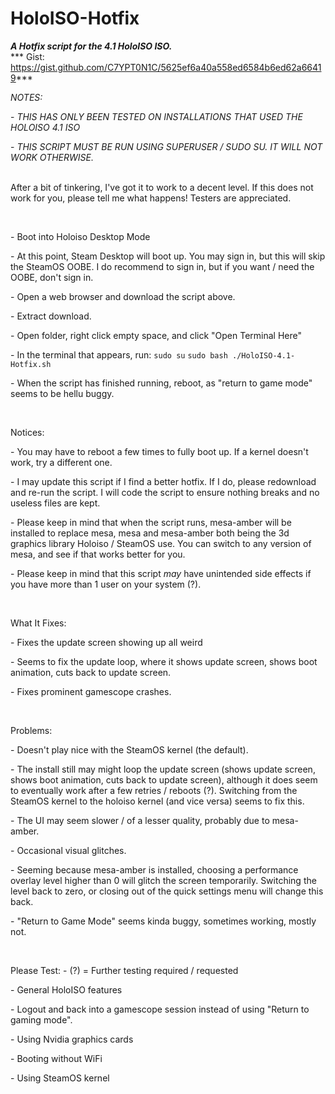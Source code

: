 # HoloISO-Hotfix
***A Hotfix script for the 4.1 HoloISO ISO.***
<br/>*** Gist: https://gist.github.com/C7YPT0N1C/5625ef6a40a558ed6584b6ed62a66419***

*NOTES:*

\- *THIS HAS ONLY BEEN TESTED ON INSTALLATIONS THAT USED THE HOLOISO 4.1 ISO*

\- *THIS SCRIPT MUST BE RUN USING SUPERUSER / SUDO SU. IT WILL NOT WORK OTHERWISE.*


<br/>After a bit of tinkering, I've got it to work to a decent level. If this does not work for you, please tell me what happens! Testers are appreciated.

&#x200B;

\- Boot into Holoiso Desktop Mode

\- At this point, Steam Desktop will boot up. You may sign in, but this will skip the SteamOS OOBE. I do recommend to sign in, but if you want / need the OOBE, don't sign in.

\- Open a web browser and download the script above.

\- Extract download.

\- Open folder, right click empty space, and click "Open Terminal Here"

\- In the terminal that appears, run: 
`sudo su`
`sudo bash ./HoloISO-4.1-Hotfix.sh`

\- When the script has finished running, reboot, as "return to game mode" seems to be hellu buggy.

&#x200B;

Notices:

\- You may have to reboot a few times to fully boot up. If a kernel doesn't work, try a different one.

\- I may update this script if I find a better hotfix. If I do, please redownload and re-run the script. I will code the script to ensure nothing breaks and no useless files are kept.

\- Please keep in mind that when the script runs, mesa-amber will be installed to replace mesa, mesa and mesa-amber both being the 3d graphics library Holoiso / SteamOS use. You can switch to any version of mesa, and see if that works better for you.

\- Please keep in mind that this script *may* have unintended side effects if you have more than 1 user on your system (?).

&#x200B;

What It Fixes:

\- Fixes the update screen showing up all weird

\- Seems to fix the update loop, where it shows update screen, shows boot animation, cuts back to update screen.

\- Fixes prominent gamescope crashes.

&#x200B;

Problems:

\- Doesn't play nice with the SteamOS kernel (the default).

\- The install still may might loop the update screen (shows update screen, shows boot animation, cuts back to update screen), although it does seem to eventually work after a few retries / reboots (?). Switching from the SteamOS kernel to the holoiso kernel (and vice versa) seems to fix this.

\- The UI may seem slower / of a lesser quality, probably due to mesa-amber.

\- Occasional visual glitches.

\- Seeming because mesa-amber is installed, choosing a performance overlay level  higher than 0 will glitch the screen temporarily. Switching the level  back to zero, or closing out of the quick settings menu will change this  back.

\- "Return to Game Mode" seems kinda buggy, sometimes working, mostly not.

&#x200B;

Please Test:
\- (?) = Further testing required / requested

\- General HoloISO features

\- Logout and back into a gamescope session instead of using "Return to gaming mode".

\- Using Nvidia graphics cards

\- Booting without WiFi

\- Using SteamOS kernel
